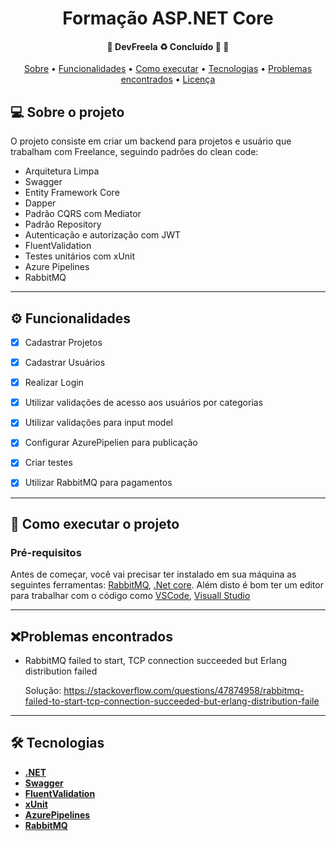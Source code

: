 <h1 align="center">
  Formação ASP.NET Core
</h1>

<h4 align="center">
	🚧  DevFreela ♻️ Concluído 🚀 🚧
</h4>

<p align="center">
 <a href="#-sobre-o-projeto">Sobre</a> •
 <a href="#-funcionalidades">Funcionalidades</a> •
 <a href="#-como-executar-o-projeto">Como executar</a> •
 <a href="#-tecnologias">Tecnologias</a> •
 <a href="#-problemas-encontrados">Problemas encontrados</a> •
 <a href="#user-content--licença">Licença</a>
</p>

## 💻 Sobre o projeto

O projeto consiste em criar um backend para projetos e usuário que trabalham com Freelance, seguindo padrões do clean code:
- Arquitetura Limpa
- Swagger
- Entity Framework Core
- Dapper
- Padrão CQRS com Mediator
- Padrão Repository
- Autenticação e autorização com JWT
- FluentValidation
- Testes unitários com xUnit
- Azure Pipelines
- RabbitMQ

---

## ⚙️ Funcionalidades
- [X] Cadastrar Projetos
- [X] Cadastrar Usuários
- [X] Realizar Login
- [X] Utilizar validações de acesso aos usuários por categorias
- [X] Utilizar validações para input model
- [X] Configurar AzurePipelien para publicação
- [X] Criar testes
- [X] Utilizar RabbitMQ para pagamentos


---

## 🚀 Como executar o projeto

### Pré-requisitos

Antes de começar, você vai precisar ter instalado em sua máquina as seguintes ferramentas:
[RabbitMQ](https://www.rabbitmq.com/), [.Net core](https://dotnet.microsoft.com/en-us/download/dotnet/5.0).
Além disto é bom ter um editor para trabalhar com o código como [VSCode](https://code.visualstudio.com/), [Visuall Studio](https://visualstudio.microsoft.com/pt-br/downloads/)


---

## ❌Problemas encontrados
- RabbitMQ failed to start, TCP connection succeeded but Erlang distribution failed

  Solução: https://stackoverflow.com/questions/47874958/rabbitmq-failed-to-start-tcp-connection-succeeded-but-erlang-distribution-faile
 
---

## 🛠 Tecnologias

- **[.NET](https://dotnet.microsoft.com/en-us/)**
- **[Swagger](https://dotnet.microsoft.comhttps://swagger.io/)**
- **[FluentValidation](https://fluentvalidation.net/)**
- **[xUnit](https://xunit.net/)**
- **[AzurePipelines](https://azure.microsoft.com/pt-br/services/devops/pipelines/)**
- **[RabbitMQ](https://www.rabbitmq.com/)**






